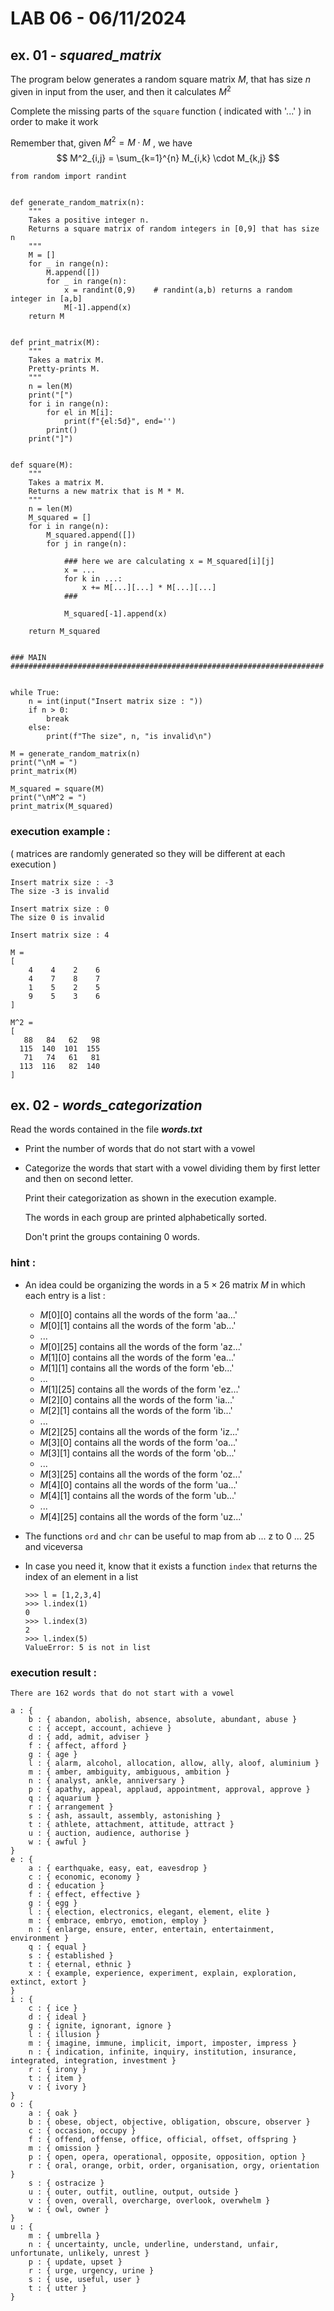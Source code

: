 # LAB 06 - 06/11/2024

## ex. 01 - ***squared_matrix*** 

The program below generates a random square matrix $M$, that has size $n$ given in input from the user, and then it calculates $M^2$

Complete the missing parts of the `square` function ( indicated with '...' ) in order to make it work

Remember that, given $M^2 = M \cdot M$ , we have $$ M^2_{i,j} = \sum_{k=1}^{n} M_{i,k} \cdot M_{k,j} $$


```
from random import randint


def generate_random_matrix(n):
    """
    Takes a positive integer n.
    Returns a square matrix of random integers in [0,9] that has size n 
    """
    M = []
    for _ in range(n):
        M.append([])
        for _ in range(n):
            x = randint(0,9)    # randint(a,b) returns a random integer in [a,b]
            M[-1].append(x)
    return M


def print_matrix(M):
    """
    Takes a matrix M.
    Pretty-prints M. 
    """
    n = len(M)
    print("[")
    for i in range(n):
        for el in M[i]:
            print(f"{el:5d}", end='')
        print()
    print("]")


def square(M):
    """
    Takes a matrix M.
    Returns a new matrix that is M * M. 
    """
    n = len(M)
    M_squared = []
    for i in range(n):
        M_squared.append([])
        for j in range(n):

            ### here we are calculating x = M_squared[i][j]
            x = ...
            for k in ...:
                x += M[...][...] * M[...][...] 
            ###

            M_squared[-1].append(x)

    return M_squared


### MAIN ######################################################################


while True:
    n = int(input("Insert matrix size : "))
    if n > 0:
        break
    else:
        print(f"The size", n, "is invalid\n")

M = generate_random_matrix(n)
print("\nM = ")
print_matrix(M)

M_squared = square(M)
print("\nM^2 = ")
print_matrix(M_squared)
```

### execution example :

( matrices are randomly generated so they will be different at each execution )

```
Insert matrix size : -3
The size -3 is invalid

Insert matrix size : 0
The size 0 is invalid

Insert matrix size : 4

M =
[
    4    4    2    6
    4    7    8    7
    1    5    2    5
    9    5    3    6
]

M^2 =
[
   88   84   62   98
  115  140  101  155
   71   74   61   81
  113  116   82  140
]
```

## ex. 02 - ***words_categorization*** 

Read the words contained in the file ***words.txt***

-   Print the number of words that do not start with a vowel

-   Categorize the words that start with a vowel dividing them by first letter and then on second letter.
    
    Print their categorization as shown in the execution example. 
    
    The words in each group are printed alphabetically sorted.

    Don't print the groups containing 0 words.

### hint :

- An idea could be organizing the words in a $5 \times 26$ matrix $M$ in which each entry is a list :
    - $M[0][0]$ contains all the words of the form 'aa...'
    - $M[0][1]$ contains all the words of the form 'ab...'
    - $...$
    - $M[0][25]$ contains all the words of the form 'az...'
    - $M[1][0]$ contains all the words of the form 'ea...'
    - $M[1][1]$ contains all the words of the form 'eb...'
    - $...$
    - $M[1][25]$ contains all the words of the form 'ez...'
    - $M[2][0]$ contains all the words of the form 'ia...'
    - $M[2][1]$ contains all the words of the form 'ib...'
    - $...$
    - $M[2][25]$ contains all the words of the form 'iz...'
    - $M[3][0]$ contains all the words of the form 'oa...'
    - $M[3][1]$ contains all the words of the form 'ob...'
    - $...$
    - $M[3][25]$ contains all the words of the form 'oz...'
    - $M[4][0]$ contains all the words of the form 'ua...'
    - $M[4][1]$ contains all the words of the form 'ub...'
    - $...$
    - $M[4][25]$ contains all the words of the form 'uz...'
- The functions `ord` and `chr` can be useful to map from ab ... z to $0$ ... $25$ and viceversa
- In case you need it, know that it exists a function `index` that returns the index of an element in a list

    ```
    >>> l = [1,2,3,4]
    >>> l.index(1)
    0
    >>> l.index(3)
    2
    >>> l.index(5)
    ValueError: 5 is not in list
    ```

### execution result :

```
There are 162 words that do not start with a vowel

a : {
    b : { abandon, abolish, absence, absolute, abundant, abuse }     
    c : { accept, account, achieve }
    d : { add, admit, adviser }
    f : { affect, afford }
    g : { age }
    l : { alarm, alcohol, allocation, allow, ally, aloof, aluminium }
    m : { amber, ambiguity, ambiguous, ambition }
    n : { analyst, ankle, anniversary }
    p : { apathy, appeal, applaud, appointment, approval, approve }  
    q : { aquarium }
    r : { arrangement }
    s : { ash, assault, assembly, astonishing }
    t : { athlete, attachment, attitude, attract }
    u : { auction, audience, authorise }
    w : { awful }
}
e : {
    a : { earthquake, easy, eat, eavesdrop }
    c : { economic, economy }
    d : { education }
    f : { effect, effective }
    g : { egg }
    l : { election, electronics, elegant, element, elite }
    m : { embrace, embryo, emotion, employ }
    n : { enlarge, ensure, enter, entertain, entertainment, environment }
    q : { equal }
    s : { established }
    t : { eternal, ethnic }
    x : { example, experience, experiment, explain, exploration, extinct, extort }
}
i : {
    c : { ice }
    d : { ideal }
    g : { ignite, ignorant, ignore }
    l : { illusion }
    m : { imagine, immune, implicit, import, imposter, impress }
    n : { indication, infinite, inquiry, institution, insurance, integrated, integration, investment }
    r : { irony }
    t : { item }
    v : { ivory }
}
o : {
    a : { oak }
    b : { obese, object, objective, obligation, obscure, observer }
    c : { occasion, occupy }
    f : { offend, offense, office, official, offset, offspring }
    m : { omission }
    p : { open, opera, operational, opposite, opposition, option }
    r : { oral, orange, orbit, order, organisation, orgy, orientation }
    s : { ostracize }
    u : { outer, outfit, outline, output, outside }
    v : { oven, overall, overcharge, overlook, overwhelm }
    w : { owl, owner }
}
u : {
    m : { umbrella }
    n : { uncertainty, uncle, underline, understand, unfair, unfortunate, unlikely, unrest }
    p : { update, upset }
    r : { urge, urgency, urine }
    s : { use, useful, user }
    t : { utter }
}
```